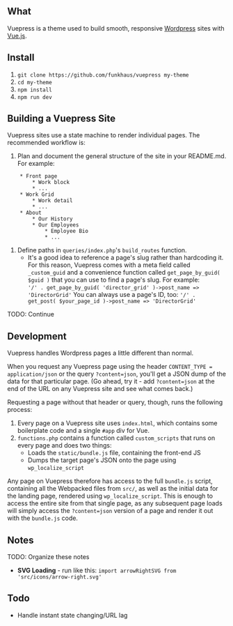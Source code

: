 ## What
Vuepress is a theme used to build smooth, responsive [Wordpress](https://wordpress.org/) sites with [Vue.js](https://vuejs.org/).

## Install
1. `git clone https://github.com/funkhaus/vuepress my-theme`
1. `cd my-theme`
1. `npm install`
1. `npm run dev`

## Building a Vuepress Site
Vuepress sites use a state machine to render individual pages. The recommended workflow is:

1. Plan and document the general structure of the site in your README.md. For example:
```
    * Front page
        * Work block
        * ...
    * Work Grid
        * Work detail
        * ...
    * About
        * Our History
        * Our Employees
            * Employee Bio
            * ...
```
1. Define paths in `queries/index.php`'s `build_routes` function.
    * It's a good idea to reference a page's slug rather than hardcoding it. For this reason, Vuepress comes with a meta field called `_custom_guid` and a convenience function called `get_page_by_guid( $guid )` that you can use to find a page's slug. For example:  
        `'/' . get_page_by_guid( 'director_grid' )->post_name => 'DirectorGrid'`
        You can always use a page's ID, too:
        `'/' . get_post( $your_page_id )->post_name => 'DirectorGrid'`


TODO: Continue

## Development
Vuepress handles Wordpress pages a little different than normal.

When you request any Vuepress page using the header `CONTENT_TYPE = application/json` or the query `?content=json`, you'll get a JSON dump of the data for that particular page. (Go ahead, try it - add `?content=json` at the end of the URL on any Vuepress site and see what comes back.)

Requesting a page without that header or query, though, runs the following process:

1. Every page on a Vuepress site uses `index.html`, which contains some boilerplate code and a single `#app` div for Vue.
1. `functions.php` contains a function called `custom_scripts` that runs on every page and does two things:
    * Loads the `static/bundle.js` file, containing the front-end JS
    * Dumps the target page's JSON onto the page using `wp_localize_script`

Any page on Vuepress therefore has access to the full `bundle.js` script, containing all the Webpacked files from `src/`, as well as the initial data for the landing page, rendered using `wp_localize_script`. This is enough to access the entire site from that single page, as any subsequent page loads will simply access the `?content=json` version of a page and render it out with the `bundle.js` code.

## Notes

TODO: Organize these notes

* **SVG Loading** - run like this: ```import arrowRightSVG from 'src/icons/arrow-right.svg'```

## Todo
* Handle instant state changing/URL lag
